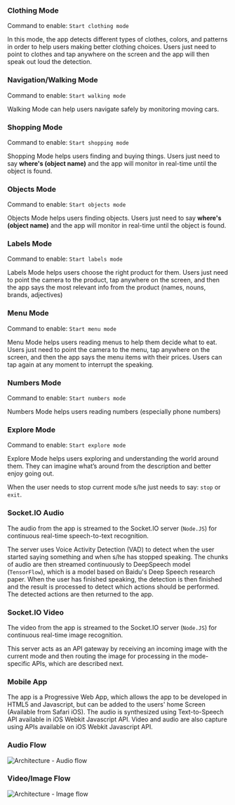 




### Clothing Mode

Command to enable: ```Start clothing mode```

In this mode, the app detects different types of clothes, colors, and patterns in order to help users making better clothing choices. Users just need to point to clothes and tap anywhere on the screen and the app will then speak out loud the detection.

### Navigation/Walking Mode

Command to enable: ```Start walking mode```

Walking Mode can help users navigate safely by monitoring moving cars.

### Shopping Mode

Command to enable: ```Start shopping mode```

Shopping Mode helps users finding and buying things. Users just need to say **where's (object name)** and the app will monitor in real-time until the object is found.

### Objects Mode

Command to enable: ```Start objects mode```

Objects Mode helps users finding objects. Users just need to say **where's (object name)** and the app will monitor in real-time until the object is found.

### Labels Mode

Command to enable: ```Start labels mode```

Labels Mode helps users choose the right product for them. Users just need to point the camera to the product, tap anywhere on the screen, and then the app says the most relevant info from the product (names, nouns, brands, adjectives)


### Menu Mode

Command to enable: ```Start menu mode```

Menu Mode helps users reading menus to help them decide what to eat. Users just need to point the camera to the menu, tap anywhere on the screen, and then the app says the menu items with their prices. Users can tap again at any moment to interrupt the speaking.

### Numbers Mode

Command to enable: ```Start numbers mode```

Numbers Mode helps users reading numbers (especially phone numbers)

### Explore Mode

Command to enable: ```Start explore mode```

Explore Mode helps users exploring and understanding the world around them. They can imagine what’s around from the description and better enjoy going out.

When the user needs to stop current mode s/he just needs to say: ```stop``` or ```exit```.





### Socket.IO Audio

The audio from the app is streamed to the Socket.IO server (```Node.JS```) for continuous real-time speech-to-text recognition.

The server uses Voice Activity Detection (VAD) to detect when the user started saying something and when s/he has stopped speaking. The chunks of audio are then streamed continuously to DeepSpeech model (```TensorFlow```), which is a model based on Baidu's Deep Speech research paper. When the user has finished speaking, the detection is then finished and the result is processed to detect which actions should be performed. The detected actions are then returned to the app.

### Socket.IO Video

The video from the app is streamed to the Socket.IO server (```Node.JS```) for continuous real-time image recognition.

This server acts as an API gateway by receiving an incoming image with the current mode and then routing the image for processing in the mode-specific APIs, which are described next.


### Mobile App

The app is a Progressive Web App, which allows the app to be developed in HTML5 and Javascript, but can be added to the users' home Screen (Available from Safari iOS). The audio is synthesized using Text-to-Speech API available in iOS Webkit Javascript API. Video and audio are also capture using APIs available on iOS Webkit Javascript API.

### Audio Flow
![Architecture - Audio flow](https://challengepost-s3-challengepost.netdna-ssl.com/photos/production/software_photos/001/566/598/datas/gallery.jpg)

### Video/Image Flow
![Architecture - Image flow](https://challengepost-s3-challengepost.netdna-ssl.com/photos/production/software_photos/001/566/599/datas/gallery.jpg)

